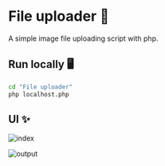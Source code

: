 # File uploader 📁

A simple image file uploading script with php.

## Run locally 🖥️

```bash
cd "File uploader"
php localhost.php
```

## UI ✨

![index](https://github.com/new92/php/assets/94779840/08db9411-1541-4cd2-94e7-c6a1a0c26b1d)

![output](https://github.com/new92/php/assets/94779840/63ef138e-3ba2-4f17-a4a0-49def65094e0)
